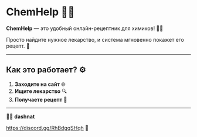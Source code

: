 # ChemHelp 🧪💊

**ChemHelp** — это удобный онлайн-рецептник для химиков! 🔬✨  

Просто найдите нужное лекарство, и система мгновенно покажет его рецепт. 🚀  

---

## Как это работает? ⚙️  

1. **Заходите на сайт** 🌐  
2. **Ищите лекарство** 🔍  
3. **Получаете рецепт** 📜  


---
👨‍🔬 **dashnat**  

https://discord.gg/RhBdgqSHqh 🤝  
